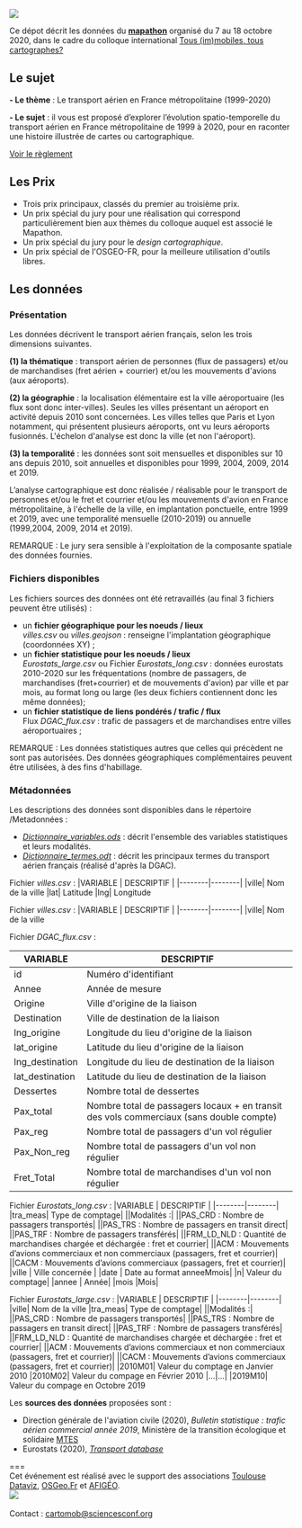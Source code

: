 ![](https://i.imgur.com/1gKUrgY.png)

Ce dépot décrit les données du [**mapathon**](https://cartomob.sciencesconf.org/resource/page/id/14) organisé du 7 au 18 octobre 2020, dans le cadre du colloque international [Tous (im)mobiles, tous cartographes?](https://cartomob.sciencesconf.org/)
 


## Le sujet

**- Le thème** : Le transport aérien en France métropolitaine (1999-2020)

**- Le sujet** : il vous est proposé d’explorer l’évolution spatio-temporelle du transport aérien en France métropolitaine de 1999 à 2020, pour en raconter une histoire illustrée de cartes ou cartographique. 

[Voir le règlement](https://cartomob.sciencesconf.org/resource/page/id/12)


## Les Prix
- Trois prix principaux, classés du premier au troisième prix.
- Un prix spécial du jury pour une réalisation qui correspond particulièrement bien aux thèmes du colloque auquel est associé le Mapathon.
- Un prix spécial du jury pour le _design cartographique_.
- Un prix spécial de l'OSGEO-FR, pour la meilleure utilisation d'outils libres.

## Les données

### Présentation 

Les données décrivent le transport aérien français, selon les trois dimensions suivantes. 

**(1) la thématique** : transport aérien de personnes (flux de passagers) et/ou de marchandises (fret aérien + courrier) et/ou les mouvements d'avions (aux aéroports).

**(2) la géographie** : la localisation élémentaire est la ville aéroportuaire (les flux sont donc inter-villes). Seules les villes présentant un aéroport en activité depuis 2010 sont concernées. Les villes telles que Paris et Lyon notamment, qui présentent plusieurs aéroports, ont vu leurs aéroports fusionnés. L'échelon d'analyse est donc la ville (et non l'aéroport).

**(3) la temporalité** : les données sont soit mensuelles et disponibles sur 10 ans depuis 2010, soit annuelles et disponibles pour 1999, 2004, 2009, 2014 et 2019.

L’analyse cartographique est donc réalisée / réalisable pour le transport de personnes et/ou le fret et courrier et/ou les mouvements d'avion en France métropolitaine, à l'échelle de la ville, en implantation ponctuelle, entre 1999 et 2019, avec une temporalité mensuelle (2010-2019) ou annuelle (1999,2004, 2009, 2014 et 2019).

REMARQUE : Le jury sera sensible à l'exploitation de la composante spatiale des données fournies. 

### Fichiers disponibles

Les fichiers sources des données ont été retravaillés (au final 3 fichiers peuvent être utilisés) :
- un **fichier géographique pour les noeuds / lieux** </br> _villes.csv_ ou _villes.geojson_ : renseigne l'implantation géographique (coordonnées XY) ;
- un **fichier statistique pour les noeuds / lieux** </br> _Eurostats_large.csv_ ou Fichier _Eurostats_long.csv_ : données eurostats 2010-2020 sur les fréquentations (nombre de passagers, de marchandises (fret+courrier) et de mouvements d'avion) par ville et par mois, au format long ou large (les deux fichiers contiennent donc les même données);
- un **fichier statistique de liens pondérés / trafic / flux** </br> Flux _DGAC_flux.csv_ : trafic de passagers et de marchandises entre villes aéroportuaires ; 

REMARQUE : Les données statistiques autres que celles qui précèdent ne sont pas autorisées.
Des données géographiques complémentaires peuvent être utilisées, à des fins d'habillage.

### Métadonnées
Les descriptions des données sont disponibles dans le répertoire /Metadonnées :
- [_Dictionnaire_variables.ods_](https://github.com/gflowiz/mapathon/blob/master/metadonnees/Dictionnaire_variables.ods) : décrit l'ensemble des variables statistiques et leurs modalités.
- [_Dictionnaire_termes.odt_](https://github.com/gflowiz/mapathon/blob/master/metadonnees/Dictionnaire_termes.odt) : décrit les principaux termes du transport aérien français (réalisé d'après la DGAC).


Fichier _villes.csv_ :
|VARIABLE	| DESCRIPTIF |
|--------|--------|
|ville| Nom de la ville
|lat| Latitude
|lng| Longitude

Fichier _villes.csv_ :
|VARIABLE	| DESCRIPTIF |
|--------|--------|
|ville| Nom de la ville

Fichier _DGAC_flux.csv_ :

|VARIABLE	| DESCRIPTIF |
|--------|--------|
|id	|Numéro d'identifiant|
|Annee	|Année de mesure|
|Origine	|Ville d'origine de la liaison|
|Destination	|Ville de destination de la liaison|
|lng_origine	|Longitude du lieu d'origine de la liaison|
|lat_origine	|Latitude du lieu d'origine de la liaison|
|lng_destination	|Longitude du lieu de destination de la liaison|
|lat_destination	|Latitude du lieu de destination de la liaison|
|Dessertes	|Nombre total de dessertes|
|Pax_total	|Nombre total de passagers locaux + en transit des vols commerciaux (sans double compte)|
|Pax_reg	|Nombre total de passagers d'un vol régulier|
|Pax_Non_reg	|Nombre total de passagers d'un vol non régulier|
|Fret_Total	|Nombre total de marchandises d'un vol non régulier|



Fichier _Eurostats_long.csv_ :
|VARIABLE	| DESCRIPTIF |
|--------|--------|
|tra_meas| Type de comptage|
||Modalités :|
||PAS_CRD : Nombre de passagers transportés|
||PAS_TRS : Nombre de passagers en transit direct|
||PAS_TRF : Nombre de passagers transférés|
||FRM_LD_NLD : Quantité de marchandises chargée et déchargée : fret et courrier|
||ACM : Mouvements d’avions  commerciaux et non commerciaux (passagers, fret et courrier)|
||CACM : Mouvements d’avions commerciaux (passagers, fret et courrier)|
|ville | Ville concernée |
|date | Date au format anneeMmois|
|n| Valeur du comptage|
|annee | Année|
|mois |Mois|

Fichier _Eurostats_large.csv_ :
|VARIABLE	| DESCRIPTIF |
|--------|--------|
|ville| Nom de la ville
|tra_meas| Type de comptage|
||Modalités :|
||PAS_CRD : Nombre de passagers transportés|
||PAS_TRS : Nombre de passagers en transit direct|
||PAS_TRF : Nombre de passagers transférés|
||FRM_LD_NLD : Quantité de marchandises chargée et déchargée : fret et courrier|
||ACM : Mouvements d’avions  commerciaux et non commerciaux (passagers, fret et courrier)|
||CACM : Mouvements d’avions commerciaux (passagers, fret et courrier)|
|2010M01| Valeur du comptage en Janvier 2010
|2010M02| Valeur du compage en Février 2010
|...|...|
|2019M10| Valeur du compage en Octobre 2019




Les **sources des données** proposées sont : 
- Direction générale de l'aviation civile (2020), _Bulletin statistique : trafic aérien commercial année 2019_, Ministère de la transition écologique et solidaire [MTES](https://www.ecologie.gouv.fr/)
- Eurostats (2020), [_Transport database_](https://ec.europa.eu/eurostat/web/transport/data/database)



=== </br>
Cet événement est réalisé avec le support des associations [Toulouse Dataviz](http://toulouse-dataviz.fr), [OSGeo.Fr](https://www.osgeo.org/local-chapters/osgeo-fr/) et [AFIGÉO](http://www.afigeo.asso.fr/).</br> 
![](https://i.imgur.com/NZvq8Zl.png) </br>    
Contact : cartomob@sciencesconf.org

